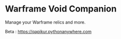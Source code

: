 # Warframe Void Companion

Manage your Warframe relics and more.

Beta : https://qapikur.pythonanywhere.com
